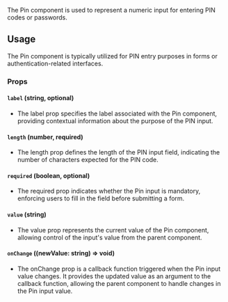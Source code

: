 The Pin component is used to represent a numeric input for entering PIN codes or passwords.

## Usage

The Pin component is typically utilized for PIN entry purposes in forms or authentication-related interfaces.

### Props

#### `label` (string, optional)

* The label prop specifies the label associated with the Pin component, providing contextual information about the purpose of the PIN input.

#### `length` (number, required)

* The length prop defines the length of the PIN input field, indicating the number of characters expected for the PIN code.

#### `required` (boolean, optional)

* The required prop indicates whether the Pin input is mandatory, enforcing users to fill in the field before submitting a form.

#### `value` (string)

* The value prop represents the current value of the Pin component, allowing control of the input's value from the parent component.

#### `onChange` ((newValue: string) => void)

* The onChange prop is a callback function triggered when the Pin input value changes. It provides the updated value as an argument to the callback function, allowing the parent component to handle changes in the Pin input value.